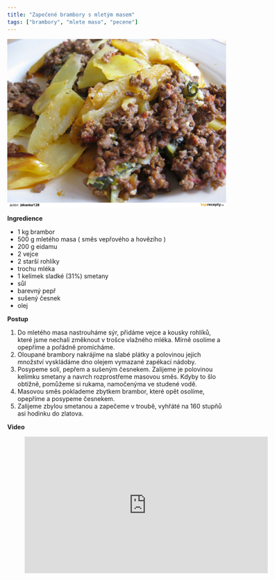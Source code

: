 ```yaml
---
title: "Zapečené brambory s mletým masem"
tags: ["brambory", "mlete maso", "pecene"]
---
```


![Zapečené brambory s mletým masem](./images/zapeceneBramboryMleteMaso.jpg)

**Ingredience**

- 1 kg brambor
- 500 g mletého masa ( směs vepřového a hovězího )
- 200 g eidamu
- 2 vejce
- 2 starší rohlíky
- trochu mléka
- 1 kelímek sladké (31%) smetany
- sůl
- barevný pepř
- sušený česnek
- olej

**Postup**

1. Do mletého masa nastrouháme sýr, přidáme vejce a kousky rohlíků, které jsme nechali změknout v trošce vlažného mléka. Mírně osolíme a opepříme a pořádně promícháme.
2. Oloupané brambory nakrájíme na slabé plátky a polovinou jejich množství vyskládáme dno olejem vymazané zapékací nádoby.
3. Posypeme solí, pepřem a sušeným česnekem. Zalijeme je polovinou kelímku smetany a navrch rozprostřeme masovou směs. Kdyby to šlo obtížně, pomůžeme si rukama, namočenýma ve studené vodě.
4. Masovou směs poklademe zbytkem brambor, které opět osolíme, opepříme a posypeme česnekem.
5. Zalijeme zbylou smetanou a zapečeme v troubě, vyhřáté na 160 stupňů asi hodinku do zlatova.

**Video**

<figure class="video_container">
 <iframe width="560" height="315" src="https://www.youtube.com/embed/A-22hYY-svQ" frameborder="0" allow="accelerometer; autoplay; encrypted-media; gyroscope; picture-in-picture" allowfullscreen></iframe>
</figure>
